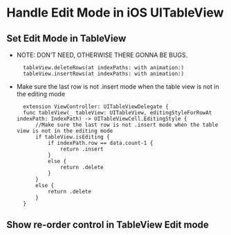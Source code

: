 # Handle Edit Mode in iOS UITableView

## Set Edit Mode in TableView
- NOTE: DON’T NEED, OTHERWISE THERE GONNA BE BUGS.
        
        tableView.deleteRows(at indexPaths: with animation:)
        tableView.insertRows(at indexPaths: with animation:)

- Make sure the last row is not .insert mode when the table view is not in the editing mode
        
        extension ViewController: UITableViewDelegate {
        func tableView(_ tableView: UITableView, editingStyleForRowAt indexPath: IndexPath) -> UITableViewCell.EditingStyle {
            //Make sure the last row is not .insert mode when the table view is not in the editing mode
            if tableView.isEditing {
                if indexPath.row == data.count-1 {
                    return .insert
                }
                else {
                    return .delete
                }
            }
            else {
                return .delete
            }
        }

## Show re-order control in TableView Edit mode
